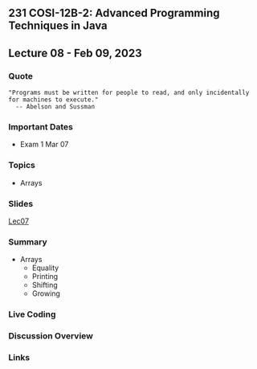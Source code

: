 ## 231 COSI-12B-2: Advanced Programming Techniques in Java

## Lecture 08 - Feb 09, 2023

### Quote

```text
"Programs must be written for people to read, and only incidentally for machines to execute."
  -- Abelson and Sussman
```

### Important Dates

* Exam 1 Mar 07

### Topics

* Arrays

### Slides
[Lec07](Lec07.pdf)

### Summary
* Arrays
  * Equality
  * Printing
  * Shifting
  * Growing

### Live Coding


### Discussion Overview


### Links
